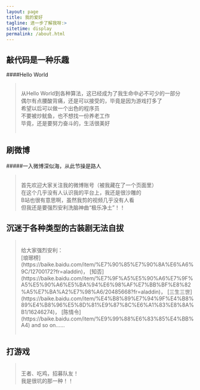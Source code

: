 ```yaml
---
layout: page
title: 我的爱好
tagline: 进一步了解我呀:>
sitetime: display
permalink: /about.html
---
```


## 敲代码是一种乐趣
####Hello World
> <br>
> 从Hello World到各种算法，这已经成为了我生命中必不可少的一部分<br>
> 偶尔有点腰酸背痛，还是可以接受的，毕竟是因为游戏打多了<br>
> 希望以后可以做一个出色的程序员<br>
> 不要被炒鱿鱼，也不想找一份养老工作<br>
> 毕竟，还是要努力奋斗的，生活很美好<br>
> <br>


## 刷微博
#####一入微博深似海，从此节操是路人<br>
> <br>
> 首先欢迎大家关注我的微博账号（被我藏在了一个页面里）<br>
> 在这个几乎没有人认识我的平台上，我还是很沙雕的<br>
> B站也很有意思啊，虽然我剪的视频几乎没有人看<br>
> 但我还是要强烈安利洗脑神曲“极乐净土”！！
> <br>


## 沉迷于各种类型的古装剧无法自拔
> <br>
> 给大家强烈安利：<br>
> [琅琊榜](https://baike.baidu.com/item/%E7%90%85%E7%90%8A%E6%A6%9C/12700172?fr=aladdin)，
> [知否](https://baike.baidu.com/item/%E7%9F%A5%E5%90%A6%E7%9F%A5%E5%90%A6%E5%BA%94%E6%98%AF%E7%BB%BF%E8%82%A5%E7%BA%A2%E7%98%A6/20485668?fr=aladdin)，
> [三生三世](https://baike.baidu.com/item/%E4%B8%89%E7%94%9F%E4%B8%89%E4%B8%96%E5%8D%81%E9%87%8C%E6%A1%83%E8%8A%B1/16246274)，
> [陈情令](https://baike.baidu.com/item/%E9%99%88%E6%83%85%E4%BB%A4) 
> and so on……<br>
> <br>


## 打游戏
> <br>
> 王者、吃鸡，招募队友！<br>
> 我是很坑的那一种！！
> <br>


